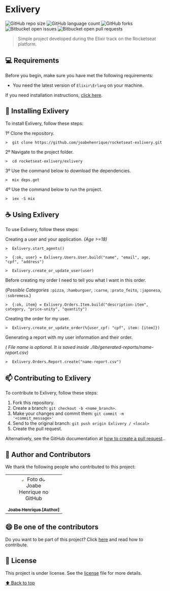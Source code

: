 # Exlivery

![GitHub repo size](https://img.shields.io/github/repo-size/joabehenrique/rocketseat-exlivery?style=flat)
![GitHub language count](https://img.shields.io/github/languages/count/joabehenrique/rocketseat-exlivery?style=flat)
![GitHub forks](https://img.shields.io/github/forks/joabehenrique/rocketseat-exlivery?style=flat)
![Bitbucket open issues](https://img.shields.io/bitbucket/issues/joabehenrique/rocketseat-exlivery?style=flat)
![Bitbucket open pull requests](https://img.shields.io/bitbucket/pr-raw/joabehenrique/rocketseat-exlivery?style=flat)

> Simple project developed during the Elixir track on the Rocketseat platform.

## 💻 Requirements

Before you begin, make sure you have met the following requirements:

- You need the latest version of `Elixir\Erlang` on your machine.

If you need installation instructions, [click here](https://elixir-lang.org/install.html).

## 🚀 Installing Exlivery

To install Exlivery, follow these steps:

1º Clone the repository.

```
>  git clone https://github.com/joabehenrique/rocketseat-exlivery.git
```

2º Navigate to the project folder.

```
>  cd rocketseat-exlivery/exlivery
```

3º Use the command below to download the dependencies.

```
>  mix deps.get
```

4º Use the command below to run the project.

```
>  iex -S mix
```

## ☕ Using Exlivery

To use Exlivery, follow these steps:

Creating a user and your application. _(Age >=18)_

```
>  Exlivery.start_agents()
```

```
>  {:ok, user} = Exlivery.Users.User.build("name", "email", age, "cpf", "address")

>  Exlivery.create_or_update_user(user)
```

Before creating my order I need to tell you what I want in this order.

(_Possible Categories_ `:pizza`, `:hamburguer`, `:carne`, `:prato_feito`, `:japonesa`, `:sobremesa`.)

```
>  {:ok, item} = Exlivery.Orders.Item.build("description-item", category, "price-unity", "quantity")
```

Creating the order for my user.

```
>  Exlivery.create_or_update_order(%{user_cpf: "cpf", item: [item]})
```

Generating a report with my user information and their order.

_( File name is optional. It is saved inside ./lib/generated-reports/name-report.csv)_

```
>  Exlivery.Orders.Report.create("name-report.csv")
```

## 📫 Contributing to Exlivery

To contribute to Exlivery, follow these steps:

1. Fork this repository.
2. Create a branch: `git checkout -b <nome_branch>`.
3. Make your changes and commit them: `git commit -m '<commit_message>'`
4. Send to the original branch: `git push origin Exlivery / <local>`
5. Create the pull request.

Alternatively, see the GitHub documentation at [how to create a pull request](https://help.github.com/en/github/collaborating-with-issues-and-pull-requests/creating-a-pull-request)..

## 🤝 Author and Contributors

We thank the following people who contributed to this project:

<table>
  <tr>
    <td align="center">
      <a href="https://github.com/joabehenrique">
        <img src="https://avatars3.githubusercontent.com/u/64988299" width="100px" style="border-radius: 90px" alt="Foto do Joabe Henrique no GitHub"/><br>
        <sub>
          <b>Joabe Henrique [Author]</b>
        </sub>
      </a>
    </td>
  </tr>
</table>

## 😄 Be one of the contributors<br>

Do you want to be part of this project? Click [here](https://github.com/joabehenrique/rocketseat-exlivery/blob/master/exlivery/CONTRIBUTING.md) and read how to contribute.

## 📝 License

This project is under license. See the [license](https://github.com/joabehenrique/rocketseat-exlivery/blob/master/exlivery/LICENSE.md) file for more details.

[⬆ Back to top](#Exlivery)<br>
